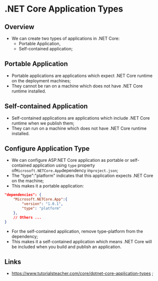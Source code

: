 # .NET Core Application Types

## Overview

- We can create two types of applications in .NET Core:
  - Portable Application,
  - Self-contained application;

## Portable Application

- Portable applications are applications which expect .NET Core runtime on the deployment machines;
- They cannot be ran on a machine which does not have .NET Core runtime installed.

## Self-contained Application

- Self-contained applications are applications which include .NET Core runtime when we publish them;
- They can run on a machine which does not have .NET Core runtime installed.

## Configure Application Type

- We can configure ASP.NET Core application as portable or self-contained application using `type` property of`Microsoft.NETCore.App`dependency in`project.json`;
- The "type":"platform" indicates that this application expects .NET Core on the machine;
- This makes it a portable application:

```json
"dependencies": {
    "Microsoft.NETCore.App":{
        "version": "1.0.1",
        "type": "platform"
    },
    // Others ...
}
```

- For the self-contained application, remove type-platform from the dependency;
- This makes it a self-contained application which means .NET Core will be included when you build and publish an application.

## Links

- <https://www.tutorialsteacher.com/core/dotnet-core-application-types> ;
